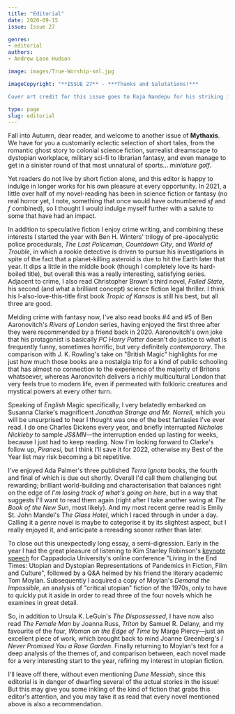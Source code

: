 ```yaml
---
title: "Editorial"
date: 2020-09-15
issue: Issue 27

genres:
- editorial
authors:
- Andrew Leon Hudson

image: images/True-Worship-sml.jpg

imageCopyright: "**ISSUE 27** - ***Thanks and Salutations!***

Cover art credit for this issue goes to Raja Nandepu for his striking image **True Worship**, along with our gratitude for allowing us to use it. A freelance concept artist from Hyderabad, India, you can see more of Raja's work [on his website](http://rajanandepu.com/) as well as at [DeviantArt](https://www.deviantart.com/rajanandepu) and [ArtStation](https://www.artstation.com/raja), and you can also follow him on [Twitter](https://twitter.com/RajaNandepu)."

type: page
slug: editorial
---
```


Fall into Autumn, dear reader, and welcome to another issue of **Mythaxis**. We have for you a customarily eclectic selection of short tales, from the romantic ghost story to colonial science fiction, surrealist dreamscape to dystopian workplace, military sci-fi to librarian fantasy, and even manage to get in a sinister round of that most unnatural of sports... *miniature golf*.

Yet readers do not live by short fiction alone, and this editor is happy to indulge in longer works for his own pleasure at every opportunity. In 2021, a little over half of my novel-reading has been in science fiction or fantasy (no real horror yet, I note, something that once would have outnumbered *sf* and *f* combined), so I thought I would indulge myself further with a salute to some that have had an impact.

In addition to speculative fiction I enjoy crime writing, and combining these interests I started the year with Ben H. Winters' trilogy of pre-apocalyptic police procedurals, *The Last Policeman*, *Countdown City*, and *World of Trouble*, in which a rookie detective is driven to pursue his investigations in spite of the fact that a planet-killing asteroid is due to hit the Earth later that year. It dips a little in the middle book (though I completely love its hard-boiled title), but overall this was a really interesting, satisfying series. Adjacent to crime, I also read Christopher Brown's third novel, *Failed State*, his second (and what a brilliant concept) science fiction legal thriller. I think his I-also-love-this-title first book *Tropic of Kansas* is still his best, but all three are good.

Melding crime with fantasy now, I've also read books #4 and #5 of Ben Aaronovitch's *Rivers of London* series, having enjoyed the first three after they were recommended by a friend back in 2020. Aaronovitch's own joke that his protagonist is basically *PC Harry Potter* doesn't do justice to what is frequently funny, sometimes horrific, but very definitely *contemporary*. The comparison with J. K. Rowling's take on "British Magic" highlights for me just how much those books are a nostalgia trip for a kind of public schooling that has almost no connection to the experience of the majority of Britons whatsoever, whereas Aaronovitch delivers a richly multicultural London that very feels true to modern life, even if permeated with folkloric creatures and mystical powers at every other turn.

Speaking of *English* Magic specifically, I very belatedly embarked on Susanna Clarke's magnificent *Jonathan Strange and Mr. Norrell*, which you will be unsurprised to hear I thought was one of the best fantasies I've ever read. I do one Charles Dickens every year, and briefly interrupted *Nicholas Nickleby* to sample *JS&MN*—the interruption ended up lasting for weeks, because I just had to keep reading. Now I'm looking forward to Clarke's follow up, *Piranesi*, but I think I'll save it for 2022, otherwise my Best of the Year list may risk becoming a bit repetitive.

I've enjoyed Ada Palmer's three published *Terra Ignota* books, the fourth and final of which is due out shortly. Overall I'd call them challenging but rewarding; brilliant world-building and characterisation that balances right on the edge of *I'm losing track of what's going on here*, but in a way that suggests I'll want to read them again (right after I take another swing at *The Book of the New Sun*, most likely). And my most recent genre read is Emily St. John Mandel's *The Glass Hotel*, which I raced through in under a day. Calling it a *genre* novel is maybe to categorise it by its slightest aspect, but I really enjoyed it, and anticipate a rereading sooner rather than later.

To close out this unexpectedly long essay, a semi-digression. Early in the year I had the great pleasure of listening to Kim Stanley Robinson's [keynote speech](https://youtu.be/saVkaueMsuQ?t=60) for Cappadocia University's online conference "Living in the End Times: Utopian and Dystopian Representations of Pandemics in Fiction, Film and Culture", followed by a Q&A helmed by his friend the literary academic Tom Moylan. Subsequently I acquired a copy of Moylan's *Demand the Impossible*, an analysis of "critical utopian" fiction of the 1970s, only to have to quickly put it aside in order to read three of the four novels which he examines in great detail. 

So, in addition to Ursula K. LeGuin's *The Dispossessed*, I have now also read *The Female Man* by Joanna Russ, *Triton* by Samuel R. Delany, and my favourite of the four, *Woman on the Edge of Time* by Marge Piercy—just an excellent piece of work, which brought back to mind Joanne Greenberg's *I Never Promised You a Rose Garden*. Finally returning to Moylan's text for a deep analysis of the themes of, and comparison between, each novel made for a very interesting start to the year, refiring my interest in utopian fiction.

I'll leave off there, without even mentioning *Dune Messiah*, since this editorial is in danger of dwarfing several of the actual stories in the issue! But this may give you some inkling of the kind of fiction that grabs this editor's attention, and you may take it as read that every novel mentioned above is also a recommendation.
